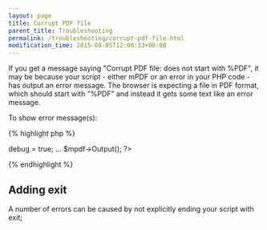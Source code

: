 ```yaml
---
layout: page
title: Corrupt PDF file
parent_title: Troubleshooting
permalink: /troubleshooting/corrupt-pdf-file.html
modification_time: 2015-08-05T12:00:33+00:00
---
```


If you get a message saying "Corrupt PDF file: does not start with %PDF", it may be because your script - either mPDF or an error in your PHP code - has output an error message. The browser is expecting a file in PDF format, which should start with "%PDF" and instead it gets some text like an error message.

To show error message(s):

{% highlight php %}
<?php

<?

$mpdf=new mPDF(); 

$mpdf->debug = true;

...

$mpdf->Output();

?>
{% endhighlight %}

## Adding exit

A number of errors can be caused by not explicitly ending your script with <span class="parameter">exit;</span>

